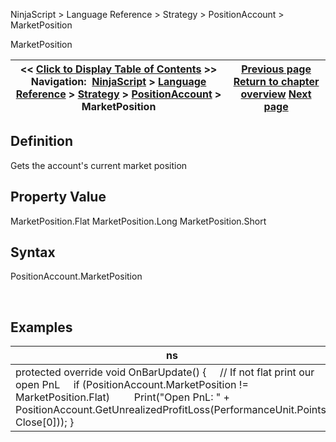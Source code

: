 ﻿
NinjaScript > Language Reference > Strategy > PositionAccount > MarketPosition

MarketPosition

| << [Click to Display Table of Contents](positionaccount_marketposition.md) >> **Navigation:**     [NinjaScript](ninjascript-1.md) > [Language Reference](language_reference_wip-1.md) > [Strategy](strategy-1.md) > [PositionAccount](positionaccount-1.md) > MarketPosition | [Previous page](positionaccount_instrument-1.md) [Return to chapter overview](positionaccount-1.md) [Next page](positionaccount_quantity-1.md) |
| --- | --- |
## Definition
Gets the account's current market position
 
## Property Value
MarketPosition.Flat
MarketPosition.Long
MarketPosition.Short
## 
## Syntax
PositionAccount.MarketPosition  

 
## 
## Examples

| ns |
| --- |
| protected override void OnBarUpdate() {       // If not flat print our open PnL      if (PositionAccount.MarketPosition != MarketPosition.Flat)           Print("Open PnL: " + PositionAccount.GetUnrealizedProfitLoss(PerformanceUnit.Points, Close[0])); } |
